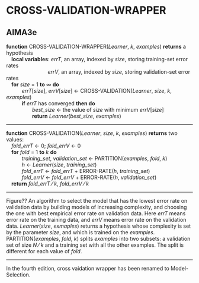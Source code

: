 # CROSS-VALIDATION-WRAPPER

## AIMA3e
__function__ CROSS-VALIDATION-WRAPPER(_Learner_, _k_, _examples_) __returns__ a hypothesis  
&emsp;__local variables__: _errT_, an array, indexed by _size_, storing training\-set error rates  
&emsp;&emsp;&emsp;&emsp;&emsp;&emsp;&emsp;&emsp;_errV_, an array, indexed by _size_, storing validation\-set error rates  
&emsp;__for__ _size_ = 1 __to__ &infin; __do__  
&emsp;&emsp;&emsp;_errT_\[_size_\], _errV_\[_size_\] &larr; CROSS\-VALIDATION(_Learner_, _size_, _k_, _examples_)  
&emsp;&emsp;&emsp;__if__ _errT_ has converged __then do__  
&emsp;&emsp;&emsp;&emsp;&emsp;_best\_size_ &larr; the value of _size_ with minimum _errV_\[_size_\]  
&emsp;&emsp;&emsp;&emsp;&emsp;__return__ _Learner_(_best\_size_, _examples_)  

---
__function__ CROSS\-VALIDATION(_Learner_, _size_, _k_, _examples_) __returns__ two values:  
&emsp;_fold\_errT_ &larr; 0; _fold\_errV_ &larr; 0  
&emsp;__for__ _fold_ = 1 __to__ _k_ __do__  
&emsp;&emsp;&emsp;_training\_set_, _validation\_set_ &larr; PARTITION(_examples_, _fold_, _k_)  
&emsp;&emsp;&emsp;_h_ &larr; _Learner_(_size_, _training\_set_)  
&emsp;&emsp;&emsp;_fold\_errT_ &larr; _fold\_errT_ &plus; ERROR\-RATE(_h_, _training\_set_)  
&emsp;&emsp;&emsp;_fold\_errV_ &larr; _fold\_errV_ &plus; ERROR\-RATE(_h_, _validation\_set_)  
&emsp;__return__ _fold\_errT_ &frasl; _k_, _fold\_errV_ &frasl; _k_  

---  

Figure?? An algorithm to select the model that has the lowest error rate on validation data by building models of increasing complexity, and choosing the one with best empirical error rate on validation data. Here _errT_ means error rate on the training data, and _errV_ means error rate on the validation data. _Learner_(_size_, _exmaples_) returns a hypothesis whose complexity is set by the parameter _size_, and which is trained on the _examples_. PARTITION(_examples_, _fold_, _k_) splits _examples_ into two subsets: a validation set of size _N_ &frasl; _k_ and a training set with all the other examples. The split is different for each value of _fold_.  

---

In the fourth edition, cross vaidation wrapper has been renamed to Model-Selection.
